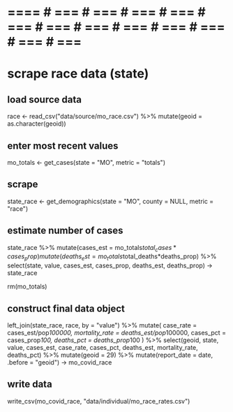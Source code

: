 # ==== # === # === # === # === # === # === # === # === # === # === # === # === #

# scrape race data (state)
## load source data
race <- read_csv("data/source/mo_race.csv") %>%
  mutate(geoid = as.character(geoid))

## enter most recent values
mo_totals <- get_cases(state = "MO", metric = "totals")

## scrape
state_race <- get_demographics(state = "MO", county = NULL, metric = "race")

## estimate number of cases
state_race %>%
  mutate(cases_est = mo_totals$total_cases*cases_prop) %>%
  mutate(deaths_est = mo_totals$total_deaths*deaths_prop) %>%
  select(state, value, cases_est, cases_prop, deaths_est, deaths_prop) -> state_race

rm(mo_totals)

## construct final data object
left_join(state_race, race, by = "value") %>%
  mutate(
    case_rate = cases_est/pop*100000,
    mortality_rate = deaths_est/pop*100000,
    cases_pct = cases_prop*100,
    deaths_pct = deaths_prop*100
  ) %>%
  select(geoid, state, value, cases_est, case_rate, cases_pct,
         deaths_est, mortality_rate, deaths_pct) %>%
  mutate(geoid = 29) %>%
  mutate(report_date = date, .before = "geoid") -> mo_covid_race

## write data
write_csv(mo_covid_race, "data/individual/mo_race_rates.csv")